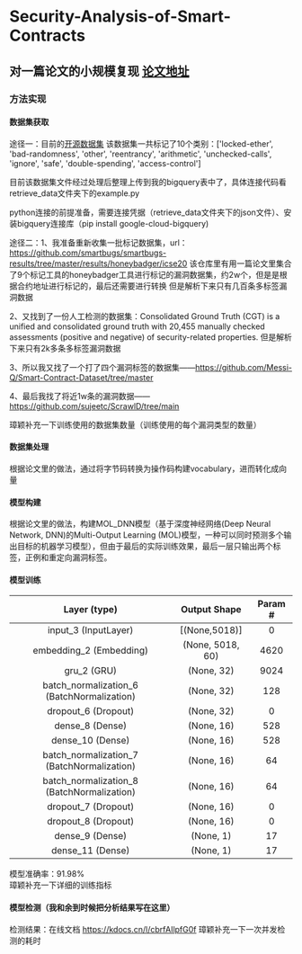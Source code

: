 # Security-Analysis-of-Smart-Contracts
## 对一篇论文的小规模复现 [论文地址](https://www.ndss-symposium.org/ndss-paper/smarter-contracts-detecting-vulnerabilities-in-smart-contracts-with-deep-transfer-learning/ "悬停显示")
### 方法实现
#### 数据集获取 
途径一：目前的[开源数据集](https://github.com/mwritescode/smart-contracts-vulnerabilities?tab=readme-ov-file/ "悬停显示")
该数据集一共标记了10个类别：['locked-ether', 'bad-randomness', 'other', 'reentrancy', 'arithmetic', 'unchecked-calls', 'ignore', 'safe', 'double-spending', 'access-control']

目前该数据集文件经过处理后整理上传到我的bigquery表中了，具体连接代码看retrieve_data文件夹下的example.py 

python连接的前提准备，需要连接凭据（retrieve_data文件夹下的json文件）、安装bigquery连接库（pip install google-cloud-bigquery) 

途径二：1、我准备重新收集一批标记数据集，url：https://github.com/smartbugs/smartbugs-results/tree/master/results/honeybadger/icse20
该仓库里有用一篇论文里集合了9个标记工具的honeybadger工具进行标记的漏洞数据集，约2w个，但是是根据合约地址进行标记的，最后还需要进行转换
但是解析下来只有几百条多标签漏洞数据

2、又找到了一份人工检测的数据集：Consolidated Ground Truth (CGT) is a unified and consolidated ground truth with 20,455 manually checked assessments (positive and negative) of security-related properties.
但是解析下来只有2k多条多标签漏洞数据

3、所以我又找了一个打了四个漏洞标签的数据集——https://github.com/Messi-Q/Smart-Contract-Dataset/tree/master

4、最后我找了将近1w条的漏洞数据——https://github.com/sujeetc/ScrawlD/tree/main

璋颖补充一下训练使用的数据集数量（训练使用的每个漏洞类型的数量）

#### 数据集处理  
根据论文里的做法，通过将字节码转换为操作码构建vocabulary，进而转化成向量
#### 模型构建    
根据论文里的做法，构建MOL_DNN模型（基于深度神经网络(Deep Neural Network, DNN)的Multi-Output Learning (MOL)模型，一种可以同时预测多个输出目标的机器学习模型），但由于最后的实际训练效果，最后一层只输出两个标签，正例和重定向漏洞标签。
#### 模型训练  
| Layer (type) | Output Shape | Param # |  
| :----: | :----: | :----: |  
| input_3 (InputLayer) | [(None,5018)] | 0 |  
| embedding_2 (Embedding) | (None, 5018, 60) | 4620 |  
| gru_2 (GRU) | (None, 32) | 9024 |  
| batch_normalization_6 (BatchNormalization) | (None, 32) | 128 |  
| dropout_6 (Dropout) | (None, 32) | 0 |  
| dense_8 (Dense) | (None, 16) | 528 |  
| dense_10 (Dense)  | (None, 16) | 528 |  
| batch_normalization_7 (BatchNormalization) | (None, 16) | 64 |  
| batch_normalization_8 (BatchNormalization) | (None, 16) | 64 |  
| dropout_7 (Dropout) | (None, 16) | 0 |  
| dropout_8 (Dropout) | (None, 16) | 0 |  
| dense_9 (Dense) | (None, 1) | 17 |  
| dense_11 (Dense) | (None, 1) | 17 |  

模型准确率：91.98%  
璋颖补充一下详细的训练指标
#### 模型检测（我和余到时候把分析结果写在这里）
检测结果：在线文档 https://kdocs.cn/l/cbrfAIlpfG0f
璋颖补充一下一次并发检测的耗时







